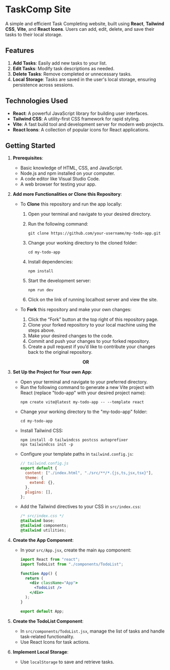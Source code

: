 # TaskComp Site

A simple and efficient Task Completing website, built using **React**, **Tailwind CSS**, **Vite**, and **React Icons**. Users can add, edit, delete, and save their tasks to their local storage.

## Features

1. **Add Tasks**: Easily add new tasks to your list.
2. **Edit Tasks**: Modify task descriptions as needed.
3. **Delete Tasks**: Remove completed or unnecessary tasks.
4. **Local Storage**: Tasks are saved in the user's local storage, ensuring persistence across sessions.

## Technologies Used

- **React**: A powerful JavaScript library for building user interfaces.
- **Tailwind CSS**: A utility-first CSS framework for rapid styling.
- **Vite**: A fast build tool and development server for modern web projects.
- **React Icons**: A collection of popular icons for React applications.

## Getting Started

1. **Prerequisites**:

   - Basic knowledge of HTML, CSS, and JavaScript.
   - Node.js and npm installed on your computer.
   - A code editor like Visual Studio Code.
   - A web browser for testing your app.

2. **Add more Functionalities or Clone this Repository**:

   - To **Clone** this repository and run the app locally:

     1. Open your terminal and navigate to your desired directory.

     2. Run the following command:

        ```
        git clone https://github.com/your-username/my-todo-app.git
        ```

     3. Change your working directory to the cloned folder:

        ```
        cd my-todo-app
        ```

     4. Install dependencies:

        ```
        npm install
        ```

     5. Start the development server:

        ```
        npm run dev
        ```

     6. Click on the link of running localhost server and view the site.

   - To **Fork** this repository and make your own changes:

     1. Click the “Fork” button at the top right of this repository page.
     2. Clone your forked repository to your local machine using the steps above.
     3. Make your desired changes to the code.
     4. Commit and push your changes to your forked repository.
     5. Create a pull request if you’d like to contribute your changes back to the original repository.

<center><b>OR</b></center>

3. **Set Up the Project for Your own App**:

   - Open your terminal and navigate to your preferred directory.
   - Run the following command to generate a new Vite project with React (replace "todo-app" with your desired project name):
     ```
     npm create vite@latest my-todo-app -- --template react
     ```
   - Change your working directory to the "my-todo-app" folder:
     ```
     cd my-todo-app
     ```
   - Install Tailwind CSS:
     ```
     npm install -D tailwindcss postcss autoprefixer
     npx tailwindcss init -p
     ```
   - Configure your template paths in `tailwind.config.js`:
     ```javascript
     // tailwind.config.js
     export default {
       content: ["./index.html", "./src/**/*.{js,ts,jsx,tsx}"],
       theme: {
         extend: {},
       },
       plugins: [],
     };
     ```
   - Add the Tailwind directives to your CSS in `src/index.css`:
     ```css
     /* src/index.css */
     @tailwind base;
     @tailwind components;
     @tailwind utilities;
     ```

4. **Create the App Component**:

   - In your `src/App.jsx`, create the main `App` component:

     ```jsx
     import React from "react";
     import TodoList from "./components/TodoList";

     function App() {
       return (
         <div className="App">
           <TodoList />
         </div>
       );
     }

     export default App;
     ```

5. **Create the TodoList Component**:

   - In `src/components/TodoList.jsx`, manage the list of tasks and handle task-related functionality.
   - Use React Icons for task actions.

6. **Implement Local Storage**:
   - Use `localStorage` to save and retrieve tasks.
